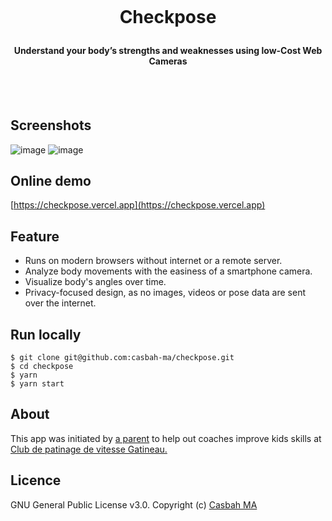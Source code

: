 <h1 align="center">
  <br>
  
 
Checkpose
 

</h1>

<h4 align="center">Understand your body’s strengths and weaknesses using low-Cost Web Cameras</h4>
  <br><br>
 

## Screenshots

![image](https://user-images.githubusercontent.com/9310597/227669723-864c6e54-a431-4ad0-963e-d9f694e375be.png)
![image](https://user-images.githubusercontent.com/9310597/227669749-d4d52491-e3c5-41f8-a764-96b441ec93d3.png)

## Online demo
[https://checkpose.vercel.app](https://checkpose.vercel.app)

## Feature
- Runs on modern browsers without internet or a remote server.
- Analyze body movements with the easiness of a smartphone camera.
- Visualize body's angles over time.
- Privacy-focused design, as no images, videos or pose data are sent over the internet.


## Run locally
  ```
  $ git clone git@github.com:casbah-ma/checkpose.git
  $ cd checkpose
  $ yarn
  $ yarn start
  ```


## About
This app was initiated by [a parent](https://github.com/yelabbassi) to help out coaches improve kids skills at [Club de patinage de vitesse Gatineau.](https://www.cpvgatineau.ca/)


## Licence
GNU General Public License v3.0. Copyright (c) [Casbah MA](https://github.com/casbah-ma)
